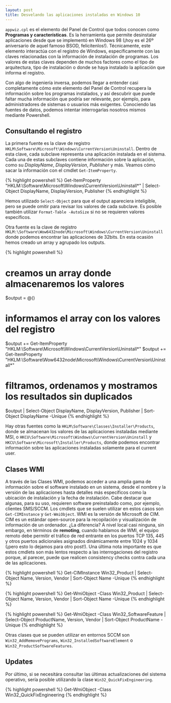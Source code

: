 ```yaml
---
layout: post
title: Desvelando las aplicaciones instaladas en Windows 10
---
```


`appwiz.cpl` es el elemento del Panel de Control que todos conocen como **Programas y características**. Es la herramienta que permite desinstalar aplicaciones desde que se implementó en Windows 98 (¡hoy es el 26º aniversario de aquel famoso BSOD, felicítenlos!). Técnicamente, este elemento interactúa con el registro de Windows, específicamente con las claves relacionadas con la información de instalación de programas. Los valores de estas claves dependen de muchos factores como el tipo de arquitectura, tipo de instalación o donde se haya instalado la aplicación que informa el registro.

Con algo de ingeniería inversa, podemos llegar a entender casi completamente cómo este elemento del Panel de Control recupera la información sobre los programas instalados, y así descubrir que puede faltar mucha información que podría ser relevante, por ejemplo, para administradores de sistemas o usuarios más exigentes. Conociendo las fuentes de datos, podemos intentar interrogarlas nosotros mismos mediante Powershell.

## Consultando el registro

La primera fuente es la clave de registro `HKLM\Software\Microsoft\Windows\CurrentVersion\Uninstall`. Dentro de esta clave, cada subclave representa una aplicación instalada en el sistema. Cada una de estas subclaves contiene información sobre la aplicación, como su *DisplayName*, *DisplayVersion*, *Publisher* y más. Veamos cómo sacar la información con el cmdlet `Get-ItemProperty`. 

{% highlight powershell %}
Get-ItemProperty "HKLM:\Software\Microsoft\Windows\CurrentVersion\Uninstall\*" | Select-Object DisplayName, DisplayVersion, Publisher
{% endhighlight %}

Hemos utilizado `Select-Object` para que el output apareciera inteligible, pero se puede omitir para revisar los valores de cada subclave. Es posible también utilizar `Format-Table -AutoSize` si no se requieren valores específicos.

Otra fuente es la clave de registro `HKLM:\Software\Wow6432node\Microsoft\Windows\CurrentVersion\Uninstall` donde podemos encontrar las aplicaciones de 32bits. En esta ocasión hemos creado un array y agrupado los outputs.

{% highlight powershell %}
# creamos un array donde almacenaremos los valores
$output = @()

# informamos el array con los valores del registro
$output += Get-ItemProperty "HKLM:\Software\Microsoft\Windows\CurrentVersion\Uninstall\*"
$output += Get-ItemProperty "HKLM:\Software\Wow6432node\Microsoft\Windows\CurrentVersion\Uninstall\*"

# filtramos, ordenamos y mostramos los resultados sin duplicados
$output | Select-Object DisplayName, DisplayVersion, Publisher | Sort-Object DisplayName -Unique
{% endhighlight %}

Hay otras fuentes como la `HKLM\Software\Classes\Installer\Products`, donde se almacenan los valores de las aplicaciones instaladas mediante MSI, o `HKCU\Software\Microsoft\Windows\CurrentVersion\Uninstall` y `HKCU\Software\Microsoft\Installer\Products`, donde podemos encontrar información sobre las aplicaciones instaladas solamente para el current user.

## Clases WMI
A través de las Clases WMI, podemos acceder a una amplia gama de información sobre el software instalado en un sistema, desde el nombre y la versión de las aplicaciones hasta detalles más específicos como la ubicación de instalación y la fecha de instalación. Cabe destacar que algunas, para su uso, requieren software preinstalado como, por ejemplo, clientes SMS/SCCM. Los cmdlets que se suelen utilizar en estos casos son `Get-CIMInstance` y `Get-WmiObject`. WMI es la versión de Microsoft de CIM. CIM es un estándar open-source para la recopilación y visualización de información de un ordenador. ¿La diferencia? A nivel local casi ninguna, sin embargo, en términos de **remoting**, cuando hablamos de WMI, el equipo remoto debe permitir el tráfico de red entrante en los puertos TCP 135, 445 y otros puertos adicionales asignados dinámicamente entre 1024 y 1034 (¡pero esto lo dejamos para otro post!). Una última nota importante es que estos cmdlets son más lentos respecto a las interrogaciones del registro porque, al parecer, puede que realicen consistency checks contra cada una de las aplicaciones.

{% highlight powershell %}
Get-CIMInstance Win32_Product | Select-Object Name, Version, Vendor | Sort-Object Name -Unique
{% endhighlight %}

{% highlight powershell %}
Get-WmiObject -Class Win32_Product | Select-Object Name, Version, Vendor | Sort-Object Name -Unique
{% endhighlight %}

{% highlight powershell %}
Get-WmiObject -Class Win32_SoftwareFeature | Select-Object ProductName, Version, Vendor | Sort-Object ProductName -Unique
{% endhighlight %}

Otras clases que se pueden utilizar en entornos SCCM son `Win32_AddRemovePrograms`, `Win32_InstalledSoftwareElement` o `Win32_ProductSoftwareFeatures`.

## Updates 
Por último, si se necesitára consultar las últimas actualizaciones del sistema operativo, sería posible utilizando la clase `Win32_QuickFixEngineering`.

{% highlight powershell %}
Get-WmiObject -Class Win32_QuickFixEngineering
{% endhighlight %}
